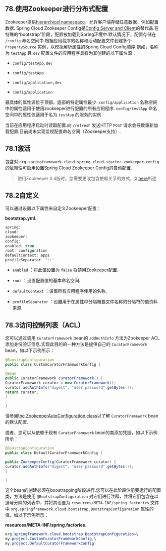 ## 78.使用Zookeeper进行分布式配置

Zookeeper提供[hierarchical namespace](https://zookeeper.apache.org/doc/current/zookeeperOver.html#sc_dataModelNameSpace)，允许客户端存储任意数据，例如配置数据. Spring Cloud Zookeeper Config是[Config Server and Client](https://github.com/spring-cloud/spring-cloud-config)的替代品.在特殊的“bootstrap”阶段，配置被加载到Spring环境中.默认情况下，配置存储在 `/config` 命名空间中.根据应用程序的名称和活动配置文件创建多个 `PropertySource` 实例，以模拟解析属性的Spring Cloud Config顺序.例如，名称为 `testApp` 且 `dev` 配置文件的应用程序具有为其创建的以下属性源：

-  `config/testApp,dev` 

-  `config/testApp` 

-  `config/application,dev` 

-  `config/application` 

最具体的属性源位于顶部，底部的特定属性最少.  `config/application` 名称空间中的属性适用于使用zookeeper进行配置的所有应用程序.  `config/testApp` 命名空间中的属性仅适用于名为 `testApp` 的服务的实例.

当前在应用程序启动时读取配置.向 `/refresh` 发送HTTP  `POST` 请求会导致重新加载配置.目前尚未实现监视配置命名空间（Zookeeper支持）.

## 78.1激活

包含对 `org.springframework.cloud:spring-cloud-starter-zookeeper-config` 的依赖性可启用设置Spring Cloud Zookeeper Config的自动配置.

> 使用Zookeeper 3.4版时，您需要更改包含依赖关系的方式，如[here](multi_spring-cloud-zookeeper-install.html)所述.

## 78.2自定义

可以通过设置以下属性来自定义Zookeeper配置：

**bootstrap.yml.** 

```java
spring:
cloud:
zookeeper:
config:
enabled: true
root: configuration
defaultContext: apps
profileSeparator: '::'
```

-  `enabled` ：将此值设置为 `false` 将禁用Zookeeper配置.

-  `root` ：设置配置值的基本命名空间.

-  `defaultContext` ：设置所有应用程序使用的名称.

-  `profileSeparator` ：设置用于在属性中分隔概要文件名称的分隔符的值资料来源.

## 78.3访问控制列表（ACL）

您可以通过调用 `CuratorFramework`  bean的 `addAuthInfo` 方法为Zookeeper ACL添加身份验证信息.实现此目的的一种方法是提供自己的 `CuratorFramework`  bean，如以下示例所示：

```java
@BoostrapConfiguration
public class CustomCuratorFrameworkConfig {

@Bean
public CuratorFramework curatorFramework() {
CuratorFramework curator = new CuratorFramework();
curator.addAuthInfo("digest", "user:password".getBytes());
return curator;
}

}
```

请参阅[the ZookeeperAutoConfiguration class](https://github.com/spring-cloud/spring-cloud-zookeeper/blob/master/spring-cloud-zookeeper-core/src/main/java/org/springframework/cloud/zookeeper/ZookeeperAutoConfiguration.java)以了解 `CuratorFramework`  bean的默认配置.

或者，您可以从依赖于现有 `CuratorFramework`  bean的类添加凭据，如以下示例所示：

```java
@BoostrapConfiguration
public class DefaultCuratorFrameworkConfig {

public ZookeeperConfig(CuratorFramework curator) {
curator.addAuthInfo("digest", "user:password".getBytes());
}

}
```

这个bean的创建必须在boostrapping阶段进行.您可以在此阶段注册要运行的配置类，方法是使用 `@BootstrapConfiguration` 对它们进行注释，并将它们包含在以逗号分隔的列表中，并将其设置为 `resources/META-INF/spring.factories` 文件中 `org.springframework.cloud.bootstrap.BootstrapConfiguration` 属性的值，如以下示例所示：

**resources/META-INF/spring.factories.** 

```java
org.springframework.cloud.bootstrap.BootstrapConfiguration=\
my.project.CustomCuratorFrameworkConfig,\
my.project.DefaultCuratorFrameworkConfig
```

